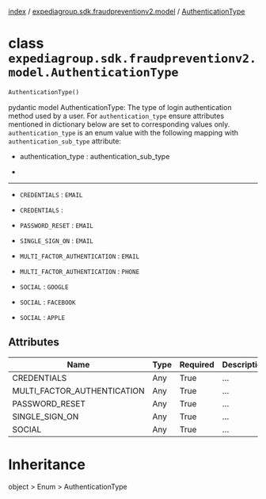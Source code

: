 [index](index.md) /
[expediagroup.sdk.fraudpreventionv2.model](expediagroup.sdk.fraudpreventionv2.model.md)
/ [AuthenticationType](AuthenticationType.md)

# class `expediagroup.sdk.fraudpreventionv2.model.AuthenticationType`

```python
AuthenticationType()
```

pydantic model AuthenticationType: The type of login authentication
method used by a user. For `authentication_type` ensure attributes
mentioned in dictionary below are set to corresponding values only.
`authentication_type` is an enum value with the following mapping with
`authentication_sub_type` attribute:

- authentication_type       :     authentication_sub_type

-

______________________________________________________________________

- `CREDENTIALS` : `EMAIL`

- `CREDENTIALS` :

- `PASSWORD_RESET` : `EMAIL`

- `SINGLE_SIGN_ON` : `EMAIL`

- `MULTI_FACTOR_AUTHENTICATION` : `EMAIL`

- `MULTI_FACTOR_AUTHENTICATION` : `PHONE`

- `SOCIAL` : `GOOGLE`

- `SOCIAL` : `FACEBOOK`

- `SOCIAL` : `APPLE`

## Attributes

| Name                        | Type | Required | Description |
| --------------------------- | ---- | -------- | ----------- |
| CREDENTIALS                 | Any  | True     | …           |
| MULTI_FACTOR_AUTHENTICATION | Any  | True     | …           |
| PASSWORD_RESET              | Any  | True     | …           |
| SINGLE_SIGN_ON              | Any  | True     | …           |
| SOCIAL                      | Any  | True     | …           |

# Inheritance

object > Enum > AuthenticationType
